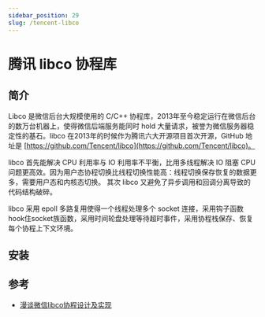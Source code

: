 ```yaml
---
sidebar_position: 29
slug: /tencent-libco
---
```


# 腾讯 libco 协程库



## 简介

Libco 是微信后台大规模使用的 C/C++ 协程库，2013年至今稳定运行在微信后台的数万台机器上，使得微信后端服务能同时 hold 大量请求，被誉为微信服务器稳定性的基石。libco 在2013年的时候作为腾讯六大开源项目首次开源，GitHub 地址是 [https://github.com/Tencent/libco](https://github.com/Tencent/libco)。

libco 首先能解决 CPU 利用率与 IO 利用率不平衡，比用多线程解决 IO 阻塞 CPU 问题更高效。因为用户态协程切换比线程切换性能高：线程切换保存恢复的数据更多，需要用户态和内核态切换。 其次 libco 又避免了异步调用和回调分离导致的代码结构破碎。

libco 采用 epoll 多路复用使得一个线程处理多个 socket 连接，采用钩子函数hook住socket族函数，采用时间轮盘处理等待超时事件，采用协程栈保存、恢复每个协程上下文环境。



## 安装





## 参考

- [漫谈微信libco协程设计及实现](https://runzhiwang.github.io/2019/06/21/libco/)